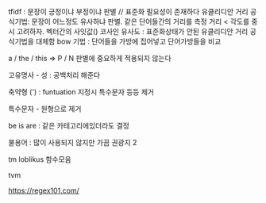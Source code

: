 tfidf : 문장이 긍정이냐 부정이냐 판별 // 표준화 필요성이 존재하다
유클리디안 거리 공식기법: 문장이 어느정도 유사하냐 판별. 같은 단어들간의 거리를 측정
거리 < 각도를 중시 고려하자. 벡터간의 사잇값() 
코사인 유사도 : 표준화상태가 안된 유클리디안 거리 공식기법을 대체함
bow 기법 : 단어들을 가방에 집어넣고 단어가방들을 비교 

a / the / this => P / N 판별에 중요하게 적용되지 않는다

고유명사 - 성 : 공백처리 해준다 

축약형 (') : funtuation 지정시 특수문자 등등 제거 

특수문자 - 원형으로 제거

be is are : 같은 카테고리에있더라도 결정 

불용어 : 많이 사용되지 않지만 가끔 권광지 2 

tm loblikus 함수모음

tvm

<https://regex101.com/>

